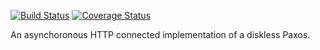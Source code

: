 [![Build Status](https://travis-ci.org/bigeasy/compassion.svg?branch=master)](https://travis-ci.org/bigeasy/compassion) [![Coverage Status](https://coveralls.io/repos/bigeasy/compassion/badge.svg?branch=master&service=github)](https://coveralls.io/github/bigeasy/compassion?branch=master)

An asynchoronous HTTP connected implementation of a diskless Paxos.
